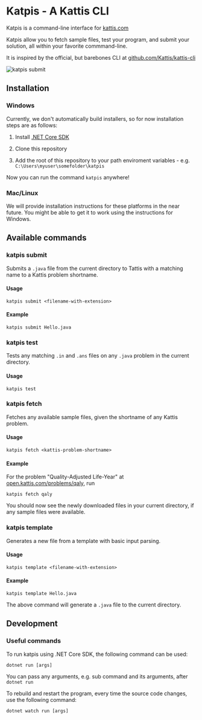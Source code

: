 # Katpis - A Kattis CLI
Katpis is a command-line interface for [kattis.com](https://www.kattis.com/)

Katpis allow you to fetch sample files, test your program, and submit your solution, all within your favorite commmand-line.

It is inspired by the official, but barebones CLI at [github.com/Kattis/kattis-cli](https://github.com/Kattis/kattis-cli)

![katpis submit](https://i.gyazo.com/d593615497aaa9a93966bbdfb9b3e946.gif)

## Installation
### Windows
Currently, we don't automatically build installers, so for now installation steps are as follows:

1. Install [.NET Core SDK](https://dotnet.microsoft.com/download)

1. Clone this repository

1. Add the root of this repository to your path enviroment variables - e.g. `C:\Users\myuser\somefolder\katpis`

Now you can run the command `katpis` anywhere!

### Mac/Linux
We will provide installation instructions for these platforms in the near future. You might be able to get it to work using the instructions for Windows.

## Available commands
### katpis submit

Submits a `.java` file from the current directory to Tattis with a matching name to a Kattis problem shortname.

#### Usage
    katpis submit <filename-with-extension>

#### Example
    katpis submit Hello.java

### katpis test
Tests any matching `.in` and `.ans` files on any `.java` problem in the current directory.

#### Usage
    katpis test

### katpis fetch
Fetches any available sample files, given the shortname of any Kattis problem.

#### Usage
    katpis fetch <kattis-problem-shortname>
#### Example

For the problem "Quality-Adjusted Life-Year" at [open.kattis.com/problems/qaly](open.kattis.com/problems/qaly), run 

    katpis fetch qaly
    
You should now see the newly downloaded files in your current directory, if any sample files were available.

### katpis template

Generates a new file from a template with basic input parsing.

#### Usage

    katpis template <filename-with-extension>

#### Example

    katpis template Hello.java
    
The above command will generate a `.java` file to the current directory.

## Development

### Useful commands

To run katpis using .NET Core SDK, the following command can be used:

```
dotnet run [args]
```

You can pass any arguments, e.g. sub command and its arguments, after `dotnet run`

To rebuild and restart the program, every time the source code changes, use the following command:

```
dotnet watch run [args]
```
